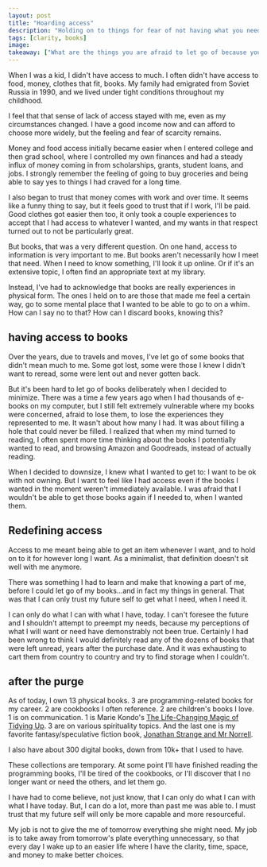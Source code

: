```yaml
---
layout: post
title: "Hoarding access"
description: "Holding on to things for fear of not having what you need, when you need it."
tags: [clarity, books]
image:
takeaway: ["What are the things you are afraid to let go of because you are afraid of losing access?"]
---
```


When I was a kid, I didn't have access to much. I often didn't have access to food, money, clothes that fit, books. My family had emigrated from Soviet Russia in 1990, and we lived under tight conditions throughout my childhood.

I feel that that sense of lack of access stayed with me, even as my circumstances changed. I have a good income now and can afford to choose more widely, but the feeling and fear of scarcity remains.

Money and food access initially became easier when I entered college and then grad school, where I controlled my own finances and had a steady influx of money coming in from scholarships, grants, student loans, and jobs. I strongly remember the feeling of going to buy groceries and being able to say yes to things I had craved for a long time.

I also began to trust that money comes with work and over time. It seems like a funny thing to say, but it feels good to trust that if I work, I'll be paid. Good clothes got easier then too, it only took a couple experiences to accept that I had access to whatever I wanted, and my wants in that respect turned out to not be particularly great.

But books, that was a very different question. On one hand, access to information is very important to me. But books aren't necessarily how I meet that need. When I need to know something, I'll look it up online. Or if it's an extensive topic, I often find an appropriate text at my library.

Instead, I've had to acknowledge that books are really experiences in physical form. The ones I held on to are those that made me feel a certain way, go to some mental place that I wanted to be able to go to on a whim. How can I say no to that? How can I discard books, knowing this?

<h2 class="header small-header">having access to books</h2>

Over the years, due to travels and moves, I've let go of some books that didn't mean much to me. Some got lost, some were those I knew I didn't want to reread, some were lent out and never gotten back.

But it's been hard to let go of books deliberately when I decided to minimize. There was a time a few years ago when I had thousands of e-books on my computer, but I still felt extremely vulnerable where my books were concerned, afraid to lose them, to lose the experiences they represented to me. It wasn't about how many I had. It was about filling a hole that could never be filled. I realized that when my mind turned to reading, I often spent more time thinking about the books I potentially wanted to read, and browsing Amazon and Goodreads, instead of actually reading.

When I decided to downsize, I knew what I wanted to get to: I want to be ok with not owning. But I want to feel like I had access even if the books I wanted in the moment weren't immediately available. I was afraid that I wouldn't be able to get those books again if I needed to, when I wanted them.

<h2 class="header small-header">Redefining access</h2>

Access to me meant being able to get an item whenever I want, and to hold on to it for however long I want. As a minimalist, that definition doesn't sit well with me anymore.

There was something I had to learn and make that knowing a part of me, before I could let go of my books...and in fact my things in general. That was that I can only trust my future self to get what I need, when I need it.

I can only do what I can with what I have, today. I can't foresee the future and I shouldn't attempt to preempt my needs, because my perceptions of what I will want or need have demonstrably not been true. Certainly I had been wrong to think I would definitely read any of the dozens of books that were left unread, years after the purchase date. And it was exhausting to cart them from country to country and try to find storage when I couldn't.

<h2 class="header small-header">after the purge</h2>

As of today, I own 13 physical books. 3 are programming-related books for my career. 2 are cookbooks I often reference. 2 are children's books I love. 1 is on communication. 1 is Marie Kondo's <a href="http://www.goodreads.com/book/show/22318578-the-life-changing-magic-of-tidying-up?ac=1&from_search=true">The Life-Changing Magic of Tidying Up</a>. 3 are on various spirituality topics. And the last one is my favorite fantasy/speculative fiction book, <a href="http://www.goodreads.com/book/show/14201.Jonathan_Strange_Mr_Norrell">Jonathan Strange and Mr Norrell</a>.

I also have about 300 digital books, down from 10k+ that I used to have.

These collections are temporary. At some point I'll have finished reading the programming books, I'll be tired of the cookbooks, or I'll discover that I no longer want or need the others, and let them go.

I have had to come believe, not just know, that I can only do what I can with what I have today. But, I can do a lot, more than past me was able to. I must trust that my future self will only be more capable and more resourceful.

My job is not to give the me of tomorrow everything she might need. My job is to take away from tomorrow's plate everything unnecessary, so that every day I wake up to an easier life where I have the clarity, time, space, and money to make better choices.
